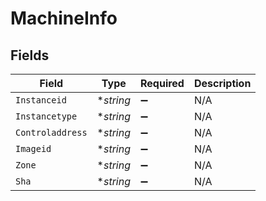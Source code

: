 # MachineInfo


## Fields

| Field              | Type               | Required           | Description        |
| ------------------ | ------------------ | ------------------ | ------------------ |
| `Instanceid`       | **string*          | :heavy_minus_sign: | N/A                |
| `Instancetype`     | **string*          | :heavy_minus_sign: | N/A                |
| `Controladdress`   | **string*          | :heavy_minus_sign: | N/A                |
| `Imageid`          | **string*          | :heavy_minus_sign: | N/A                |
| `Zone`             | **string*          | :heavy_minus_sign: | N/A                |
| `Sha`              | **string*          | :heavy_minus_sign: | N/A                |